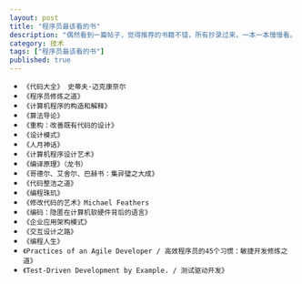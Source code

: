 ```yaml
---
layout: post
title: "程序员最该看的书"
description: "偶然看到一篇帖子，觉得推荐的书籍不错，所有抄录过来，一本一本慢慢看。"
category: 技术
tags: ["程序员最该看的书"]
published: true
---
```


*	`《代码大全》 史蒂夫·迈克康奈尔`
*	`《程序员修炼之道》`
*	`《计算机程序的构造和解释》`
*	`《算法导论》`
*	`《重构：改善既有代码的设计》`
*	`《设计模式》`
*	`《人月神话》`
*	`《计算机程序设计艺术》`
*	`《编译原理》（龙书）`
*	`《哥德尔、艾舍尔、巴赫书：集异璧之大成》`
*	`《代码整洁之道》`
*	`《编程珠玑》`
*	`《修改代码的艺术》Michael Feathers`
*	`《编码：隐匿在计算机软硬件背后的语言》`
*	`《企业应用架构模式》`
*	`《交互设计之路》`
*	`《编程人生》`
*	`《Practices of an Agile Developer / 高效程序员的45个习惯：敏捷开发修炼之道》`
*	`《Test-Driven Development by Example. / 测试驱动开发》`